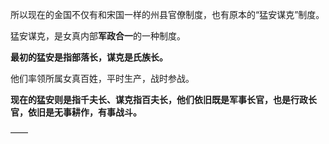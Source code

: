 所以现在的金国不仅有和宋国一样的州县官僚制度，也有原本的“猛安谋克”制度。

猛安谋克，是女真内部**军政合一**的一种制度。

**最初的猛安是指部落长，谋克是氏族长。**

他们率领所属女真百姓，平时生产，战时参战。

**现在的猛安则是指千夫长、谋克指百夫长，他们依旧既是军事长官，也是行政长官，依旧是无事耕作，有事战斗。**

——

